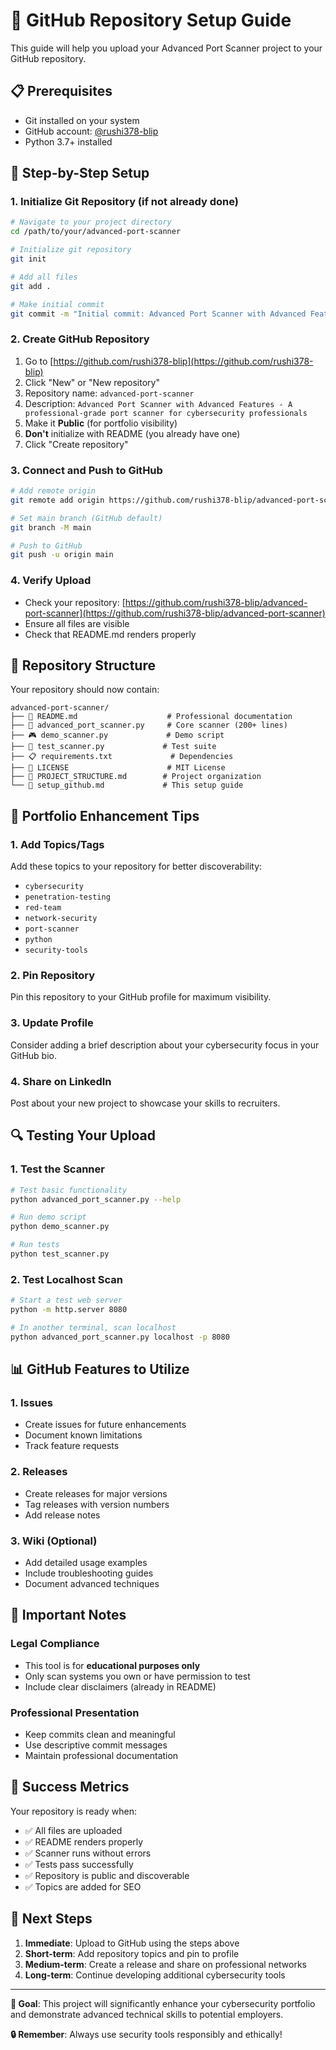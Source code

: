 # 🚀 GitHub Repository Setup Guide

This guide will help you upload your Advanced Port Scanner project to your GitHub repository.

## 📋 Prerequisites

- Git installed on your system
- GitHub account: [@rushi378-blip](https://github.com/rushi378-blip)
- Python 3.7+ installed

## 🔧 Step-by-Step Setup

### 1. Initialize Git Repository (if not already done)
```bash
# Navigate to your project directory
cd /path/to/your/advanced-port-scanner

# Initialize git repository
git init

# Add all files
git add .

# Make initial commit
git commit -m "Initial commit: Advanced Port Scanner with Advanced Features"
```

### 2. Create GitHub Repository
1. Go to [https://github.com/rushi378-blip](https://github.com/rushi378-blip)
2. Click "New" or "New repository"
3. Repository name: `advanced-port-scanner`
4. Description: `Advanced Port Scanner with Advanced Features - A professional-grade port scanner for cybersecurity professionals`
5. Make it **Public** (for portfolio visibility)
6. **Don't** initialize with README (you already have one)
7. Click "Create repository"

### 3. Connect and Push to GitHub
```bash
# Add remote origin
git remote add origin https://github.com/rushi378-blip/advanced-port-scanner.git

# Set main branch (GitHub default)
git branch -M main

# Push to GitHub
git push -u origin main
```

### 4. Verify Upload
- Check your repository: [https://github.com/rushi378-blip/advanced-port-scanner](https://github.com/rushi378-blip/advanced-port-scanner)
- Ensure all files are visible
- Check that README.md renders properly

## 🎯 Repository Structure

Your repository should now contain:
```
advanced-port-scanner/
├── 📄 README.md                    # Professional documentation
├── 🐍 advanced_port_scanner.py     # Core scanner (200+ lines)
├── 🎮 demo_scanner.py             # Demo script
├── 🧪 test_scanner.py             # Test suite
├── 📋 requirements.txt             # Dependencies
├── 📄 LICENSE                      # MIT License
├── 📄 PROJECT_STRUCTURE.md        # Project organization
└── 📄 setup_github.md             # This setup guide
```

## 🌟 Portfolio Enhancement Tips

### 1. **Add Topics/Tags**
Add these topics to your repository for better discoverability:
- `cybersecurity`
- `penetration-testing`
- `red-team`
- `network-security`
- `port-scanner`
- `python`
- `security-tools`

### 2. **Pin Repository**
Pin this repository to your GitHub profile for maximum visibility.

### 3. **Update Profile**
Consider adding a brief description about your cybersecurity focus in your GitHub bio.

### 4. **Share on LinkedIn**
Post about your new project to showcase your skills to recruiters.

## 🔍 Testing Your Upload

### 1. **Test the Scanner**
```bash
# Test basic functionality
python advanced_port_scanner.py --help

# Run demo script
python demo_scanner.py

# Run tests
python test_scanner.py
```

### 2. **Test Localhost Scan**
```bash
# Start a test web server
python -m http.server 8080

# In another terminal, scan localhost
python advanced_port_scanner.py localhost -p 8080
```

## 📊 GitHub Features to Utilize

### 1. **Issues**
- Create issues for future enhancements
- Document known limitations
- Track feature requests

### 2. **Releases**
- Create releases for major versions
- Tag releases with version numbers
- Add release notes

### 3. **Wiki** (Optional)
- Add detailed usage examples
- Include troubleshooting guides
- Document advanced techniques

## 🚨 Important Notes

### **Legal Compliance**
- This tool is for **educational purposes only**
- Only scan systems you own or have permission to test
- Include clear disclaimers (already in README)

### **Professional Presentation**
- Keep commits clean and meaningful
- Use descriptive commit messages
- Maintain professional documentation

## 🎉 Success Metrics

Your repository is ready when:
- ✅ All files are uploaded
- ✅ README renders properly
- ✅ Scanner runs without errors
- ✅ Tests pass successfully
- ✅ Repository is public and discoverable
- ✅ Topics are added for SEO

## 🔗 Next Steps

1. **Immediate**: Upload to GitHub using the steps above
2. **Short-term**: Add repository topics and pin to profile
3. **Medium-term**: Create a release and share on professional networks
4. **Long-term**: Continue developing additional cybersecurity tools

---

**🎯 Goal**: This project will significantly enhance your cybersecurity portfolio and demonstrate advanced technical skills to potential employers.

**🔒 Remember**: Always use security tools responsibly and ethically!
